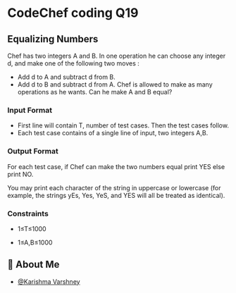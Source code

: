 # CodeChef coding Q19

## Equalizing Numbers
Chef has two integers 
A and 
B. In one operation he can choose any integer 
d, and make one of the following two moves :

- Add d to A and subtract d from B.
- Add d to B and subtract d from A.
Chef is allowed to make as many operations as he wants. Can he make 
A and 
B
equal?

### Input Format
- First line will contain T, number of test cases. Then the test cases follow.
- Each test case contains of a single line of input, two integers A,B.
### Output Format
For each test case, if Chef can make the two numbers equal print YES else print NO.

You may print each character of the string in uppercase or lowercase (for example, the strings yEs, Yes, YeS, and YES will all be treated as identical).

### Constraints
- 1≤T≤1000

- 1≤A,B≤1000


## 🚀 About Me

- [@Karishma Varshney](https://github.com/Karishma-Varshney)

